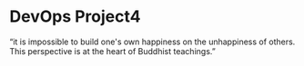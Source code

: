 # DevOps Project4
“it is impossible to build one's own happiness on the unhappiness of others. This perspective is at the heart of Buddhist teachings.”

